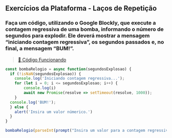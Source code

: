 ## Exercícios da Plataforma - Laços de Repetição

### Faça um código, utilizando o Google Blockly, que execute a contagem regressiva de uma bomba, informando o número de segundos para explodir. Ele deverá mostrar a mensagem “iniciando contagem regressiva”, os segundos passados e, no final, a mensagem “BUM!”.
> <a href="https://codepen.io/DanielGNB/pen/ZEmqMVM?editors=0011" target="_blank">:link: Código Funcionando</a>
```js
const bombaRelogio = async function(segundosExplosao) {
  if (!isNaN(segundosExplosao)) {
    console.log('Iniciando contagem regressiva...');
    for (let i = 0; i <= segundosExplosao; i++) {
        console.log(i)
        await new Promise(resolve => setTimeout(resolve, 1000));
    }
  console.log('BUM!');
  } else {
    alert('Insira um valor númerico.')
  }
}

bombaRelogio(parseInt(prompt("Insira um valor para a contagem regressiva: ")))
```

